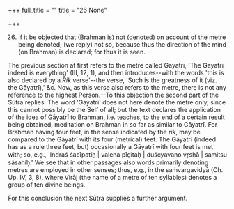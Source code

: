 +++
full_title = ""
title = "26 None"

+++


26. If it be objected that (Brahman is) not (denoted) on account of the metre being denoted; (we reply) not so, because thus the direction of the mind (on Brahman) is declared; for thus it is seen.

The previous section at first refers to the metre called Gāyatrī, 'The Gāyatrī indeed is everything' (III, 12, 1), and then introduces--with the words 'this is also declared by a _Rik_ verse'--the verse, 'Such is the greatness of it (viz. the Gāyatrī),' &c. Now, as this verse also refers to the metre, there is not any reference to the highest Person.--To this objection the second part of the Sūtra replies. The word 'Gāyatrī' does not here denote the metre only, since this cannot possibly be the Self of all; but the text declares the application of the idea of Gāyatrī to Brahman, i.e. teaches, to the end of a certain result being obtained, meditation on Brahman in so far as similar to Gāyatrī. For Brahman having four feet, in the sense indicated by the _rik_, may be compared to the Gāyatrī with its four (metrical) feet. The Gāyatrī (indeed has as a rule three feet, but) occasionally a Gāyatrī with four feet is met with; so, e.g., 'Indraś śacīpatiḥ | valena pīḍitaḥ | duścyavano vr̥shā | samitsu sāsahiḥ.' We see that in other passages also words primarily denoting metres are employed in other senses; thus, e.g., in the saṁvargavidyā (Cḥ. Up. IV, 3, 8), where Virāj (the name of a metre of ten syllables) denotes a group of ten divine beings.

For this conclusion the next Sūtra supplies a further argument.


